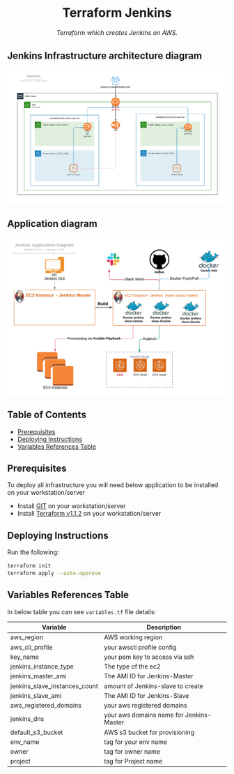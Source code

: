 <h1 align="center">Terraform Jenkins</h1>

<h6 align="center">Terraform which creates Jenkins on AWS.</h6>

## Jenkins Infrastructure architecture diagram
![architecture_diagram](ops_school_mid_project-Jenkins_architecture_diagram.png)

## Application diagram
![app_diagram](ops_school-jenkins_app_diagram.png)


## Table of Contents

- [Prerequisites](#prerequisites)
- [Deploying Instructions](#deploying-instructions)
- [Variables References Table](#variables-references-table)

## Prerequisites
To deploy all infrastructure you will need below application to be installed on your workstation/server
+ Install [GIT](https://github.com/git-guides/install-git) on your workstation/server
+ Install [Terraform v1.1.2](https://learn.hashicorp.com/tutorials/terraform/install-cli) on your workstation/server


## Deploying Instructions

Run the following:
   ```bash
   terraform init
   terraform apply --auto-approve
   ```

## Variables References Table

In below table you can see `variables.tf` file details:

| Variable | Description |
| -------- | ----------- |
| aws_region | AWS working region |
| aws_cli_profile | your awscli profile config |
| key_name | your pem key to access via ssh  |
| jenkins_instance_type | The type of the ec2 |
| jenkins_master_ami | The AMI ID for Jenkins-Master |
| jenkins_slave_instances_count | amount of Jenkins-slave to create  |
| jenkins_slave_ami | The AMI ID for Jenkins-Slave |
| aws_registered_domains | your aws registered domains |
| jenkins_dns | your aws  domains name for Jenkins-Master   |
| default_s3_bucket | AWS s3 bucket for provisioning |
| env_name | tag for your env name |
| owner | tag for owner name |
| project | tag for Project name |
